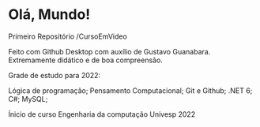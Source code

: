 # Olá, Mundo!
 Primeiro Repositório /CursoEmVideo

Feito com Github Desktop com auxílio de Gustavo Guanabara. Extremamente didático e de boa compreensão.

Grade de estudo para 2022:

Lógica de programação;
Pensamento Computacional;
Git e Github;
.NET 6;
C#;
MySQL;

Ínicio de curso  Engenharia da computação  Univesp  2022